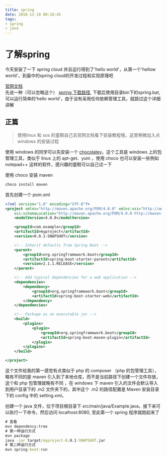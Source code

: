 ```yaml
---
title: spring
date: 2018-12-18 00:10:45
tags: 
- spring
- java
---
```


# 了解spring



今天安装了一下 spring cloud 并且运行得到了'hello world'，从第一个'hellow world'，到最中的spring cloud的开发过程和实现原理吧

[官网文档](https://docs.spring.io/spring-boot/docs/2.1.1.RELEASE/reference/htmlsingle/#boot-documentation)  
先说一种（可以忽略这个） [spring 下载路径](https://repo.spring.io/release/org/springframework/boot/spring-boot-cli/2.1.1.RELEASE/spring-boot-cli-2.1.1.RELEASE-bin.zip), 下载后使用目录bin下的spring.bat,可以运行简单的‘hello world’，由于没有采用任何依赖管理工具，就跳过这个详细讲解

## 正篇

> 使用linux 和 xos 的童鞋自己去官网文档看下安装教程哦，这里稍微加入点 windows 的安装过程

使用 windows 的同学可以先安装一个 [chocolatey](https://chocolatey.org/install)，这个工具是 windows 上的包管理工具，类似于 linux 上的 apt-get、yum ，使用 choco 也可以安装一些例如 notepad++ 这样的软件，感兴趣的童鞋可以自己试一下

使用 choco 安装 maven
```bat
choco install maven
```

首先创建一个 pom.xml

```xml
<?xml version="1.0" encoding="UTF-8"?>
<project xmlns="http://maven.apache.org/POM/4.0.0" xmlns:xsi="http://www.w3.org/2001/XMLSchema-instance"
	xsi:schemaLocation="http://maven.apache.org/POM/4.0.0 http://maven.apache.org/xsd/maven-4.0.0.xsd">
	<modelVersion>4.0.0</modelVersion>

	<groupId>com.example</groupId>
	<artifactId>myproject</artifactId>
	<version>0.0.1-SNAPSHOT</version>

	<!-- Inherit defaults from Spring Boot -->
	<parent>
		<groupId>org.springframework.boot</groupId>
		<artifactId>spring-boot-starter-parent</artifactId>
		<version>2.1.1.RELEASE</version>
	</parent>

	<!-- Add typical dependencies for a web application -->
	<dependencies>
		<dependency>
			<groupId>org.springframework.boot</groupId>
			<artifactId>spring-boot-starter-web</artifactId>
		</dependency>
	</dependencies>

	<!-- Package as an executable jar -->
	<build>
		<plugins>
			<plugin>
				<groupId>org.springframework.boot</groupId>
				<artifactId>spring-boot-maven-plugin</artifactId>
			</plugin>
		</plugins>
	</build>

</project>
```

这个文件给我的第一感觉有点类似于 php 的 composer （php 的包管理工具），略有不同的是 maven 引入到了本地仓库，而不是当前路径下创建一个文件存放，这个和 php 包管理就略有不同 ，在 windows 下 maven 引入的文件会默认导入到用户目录下的 .m2 文件夹下的，其中这个 .m2 的路径配置是 Maven 安装目录下的 config 中的 setting.xml。

创建一个 java 文件，位于项目根目录下 src/main/java/Example.java，接下来可以执行一下命令，然后访问 localhost:8080, 至此第一个 spring 程序就跑起来了

```.bat
# 查看
mvn dependency:tree
# 第一种运行方式
mvn package
java -jar target/myproject-0.0.1-SNAPSHOT.jar
# 第二种运行方式
mvn spring-boot:run
```